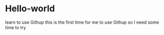 # Hello-world
learn to use Githup 
this is the first time for me to use Githup
so I need some time to try
